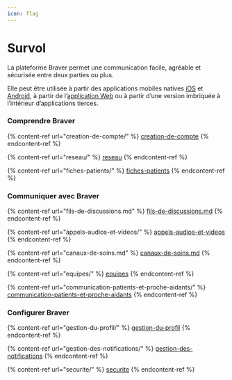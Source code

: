 ```yaml
---
icon: flag
---
```


# Survol

La plateforme Braver permet une communication facile, agréable et sécurisée entre deux parties ou plus.&#x20;

Elle peut être utilisée à partir des applications mobiles natives [iOS](https://brvr.io/ios-app) et [Android](https://brvr.io/android-app), à partir de l’[application Web](https://app.braver.net/) ou à partir d’une version imbriquée à l’intérieur d’applications tierces.

### Comprendre Braver

{% content-ref url="creation-de-compte/" %}
[creation-de-compte](creation-de-compte/)
{% endcontent-ref %}

{% content-ref url="reseau/" %}
[reseau](reseau/)
{% endcontent-ref %}

{% content-ref url="fiches-patients/" %}
[fiches-patients](fiches-patients/)
{% endcontent-ref %}

### Communiquer avec Braver

{% content-ref url="fils-de-discussions.md" %}
[fils-de-discussions.md](fils-de-discussions.md)
{% endcontent-ref %}

{% content-ref url="appels-audios-et-videos/" %}
[appels-audios-et-videos](appels-audios-et-videos/)
{% endcontent-ref %}

{% content-ref url="canaux-de-soins.md" %}
[canaux-de-soins.md](canaux-de-soins.md)
{% endcontent-ref %}

{% content-ref url="equipes/" %}
[equipes](equipes/)
{% endcontent-ref %}

{% content-ref url="communication-patients-et-proche-aidants/" %}
[communication-patients-et-proche-aidants](communication-patients-et-proche-aidants/)
{% endcontent-ref %}

### Configurer Braver

{% content-ref url="gestion-du-profil/" %}
[gestion-du-profil](gestion-du-profil/)
{% endcontent-ref %}

{% content-ref url="gestion-des-notifications/" %}
[gestion-des-notifications](gestion-des-notifications/)
{% endcontent-ref %}

{% content-ref url="securite/" %}
[securite](securite/)
{% endcontent-ref %}

